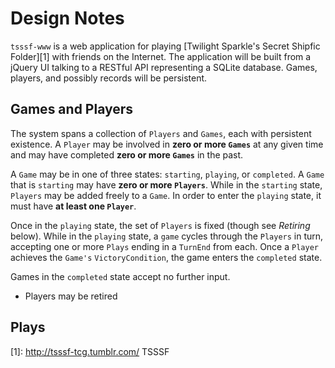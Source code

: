 Design Notes
============

`tsssf-www` is a web application for playing
[Twilight Sparkle's Secret Shipfic Folder][1] with friends on the Internet.
The application will be built from a jQuery UI talking to a RESTful API
representing a SQLite database.  Games, players, and possibly records will be
persistent.

Games and Players
-----------------

The system spans a collection of `Players` and `Games`, each with persistent
existence.  A `Player` may be involved in **zero or more `Games`** at any given
time and may have completed **zero or more `Games`** in the past.

A `Game` may be in one of three states:  `starting`, `playing`, or `completed`.
A `Game` that is `starting` may have **zero or more `Players`**.  While in the
`starting` state, `Players` may be added freely to a `Game`.  In order to
enter the `playing` state, it must have **at least one `Player`**.

Once in the `playing` state, the set of `Players` is fixed (though see
_Retiring_ below).  While in the `playing` state, a `game` cycles through the
`Players` in turn, accepting one or more `Plays` ending in a `TurnEnd` from
each.  Once a `Player` achieves the `Game's` `VictoryCondition`, the game
enters the `completed` state.

Games in the `completed` state accept no further input.

* Players may be retired

Plays
-----


[1]: http://tsssf-tcg.tumblr.com/   TSSSF
